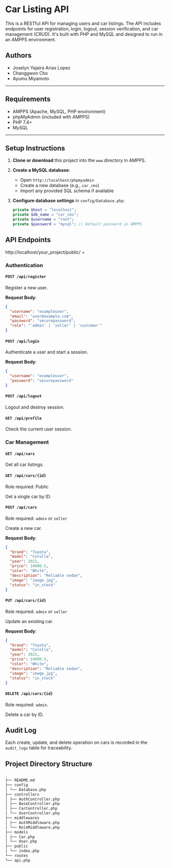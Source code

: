 # Car Listing API

This is a RESTful API for managing users and car listings. The API includes endpoints for user registration, login, logout, session verification, and car management (CRUD). It's built with PHP and MySQL and designed to run in an AMPPS environment.

## Authors

- Joselyn Yajaira Arias Lopez
- Changgwon Cho
- Ayumu Miyamoto

---

## Requirements

- AMPPS (Apache, MySQL, PHP environment)
- phpMyAdmin (included with AMPPS)
- PHP 7.4+
- MySQL

---

## Setup Instructions

1. **Clone or download** this project into the `www` directory in AMPPS.

2. **Create a MySQL database**:

   - Open `http://localhost/phpmyadmin`
   - Create a new database (e.g., `car_cms`)
   - Import any provided SQL schema if available

3. **Configure database settings** in `config/Database.php`:
   ```php
   private $host = "localhost";
   private $db_name = "car_cms";
   private $username = "root";
   private $password = "mysql"; // Default password in AMPPS
   ```

## API Endpoints

http://localhost/your_project/public/ +

### Authentication

#### `POST /api/register`

Register a new user.

**Request Body**:

```json
{
  "username": "exampleuser",
  "email": "user@example.com",
  "password": "securepassword",
  "role": "'admin' | 'seller' | 'customer'"
}
```

#### `POST /api/login`

Authenticate a user and start a session.

**Request Body**:

```json
{
  "username": "exampleuser",
  "password": "securepassword"
}
```

#### `POST /api/logout`

Logout and destroy session.

#### `GET /api/profile`

Check the current user session.

### Car Management

#### `GET /api/cars`

Get all car listings.

#### `GET /api/cars/{id}`

Role required: Public

Get a single car by ID.

#### `POST /api/cars`

Role required: `admin` or `seller`

Create a new car.

**Request Body**:

```json
{
  "brand": "Toyota",
  "model": "Corolla",
  "year": 2022,
  "price": 24000.5,
  "color": "White",
  "description": "Reliable sedan",
  "image": "image.jpg",
  "status": "in_stock"
}
```

#### `PUT /api/cars/{id}`

Role required: `admin` or `seller`

Update an existing car.

**Request Body**:

```json
{
  "brand": "Toyota",
  "model": "Corolla",
  "year": 2022,
  "price": 24000.5,
  "color": "White",
  "description": "Reliable sedan",
  "image": "image.jpg",
  "status": "in_stock"
}
```

#### `DELETE /api/cars/{id}`

Role required: `admin`.

Delete a car by ID.

## Audit Log

Each create, update, and delete operation on cars is recorded in the `audit_logs` table for traceability.

## Project Directory Structure

```bash
.
├── README.md
├── config
│ └── Database.php
├── controllers
│ ├── AuthController.php
│ ├── BaseController.php
│ ├── CarController.php
│ └── UserController.php
├── middlewares
│ ├── AuthMiddleware.php
│ └── RoleMiddleware.php
├── models
│ ├── Car.php
│ └── User.php
├── public
│ └── index.php
└── routes
└── api.php
```
